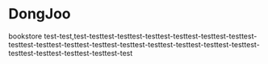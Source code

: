 # DongJoo
bookstore
test-test,test-testtest-testtest-testtest-testtest-testtest-testtest-testtest-testtest-testtest-testtest-testtest-testtest-testtest-testtest-testtest-testtest-testtest-testtest-testtest-test
